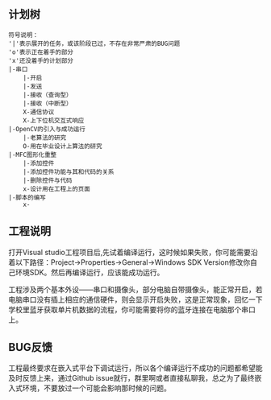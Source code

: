 ## 计划树

```
符号说明：
'|'表示展开的任务，或该阶段已过，不存在非常严肃的BUG问题
'o'表示正在着手的部分
'x'还没着手的计划部分
|-串口
    |-开启
    |-发送
    |-接收（查询型）
    |-接收（中断型）
    X-通信协议
    X-上下位机交互式响应
|-OpenCV的引入与成功运行 
    |-老算法的研究
    O-用在毕业设计上算法的研究
|-MFC图形化重整
    |-添加控件
    |-添加控件功能与其和代码的关系
    |-删除控件与代码
    x-设计用在工程上的页面
|-脚本的编写
    x-
```

## 工程说明
打开Visual studio工程项目后,先试着编译运行，这时候如果失败，你可能需要沿着以下路径：Project->Properties->General->Windows SDK Version修改你自己环境SDK。然后再编译运行，应该能成功运行。

工程涉及两个基本外设——串口和摄像头，部分电脑自带摄像头，能正常开启，若电脑串口没有插上相应的通信硬件，则会显示开启失败，这是正常现象，回忆一下学校里蓝牙获取单片机数据的流程，你可能需要将你的蓝牙连接在电脑那个串口上。

## BUG反馈
工程最终要求在嵌入式平台下调试运行，所以各个编译运行不成功的问题都希望能及时反馈上来，通过Github issue就行，群里啊或者直接私聊我，总之为了最终嵌入式环境，不要放过一个可能会影响那时候的问题。